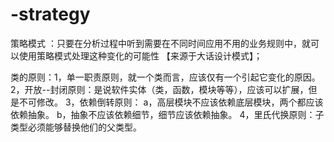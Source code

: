# -strategy
策略模式  ：只要在分析过程中听到需要在不同时间应用不用的业务规则中，就可以使用策略模式处理这种变化的可能性  【来源于大话设计模式】；

类的原则：1，单一职责原则，就一个类而言，应该仅有一个引起它变化的原因。
         2，开放--封闭原则：是说软件实体（类，函数，模块等等），应该可以扩展，但是不可修改。
         3，依赖倒转原则： a，高层模块不应该依赖底层模块，两个都应该依赖抽象。
                          b，抽象不应该依赖细节，细节应该依赖抽象。
         4，里氏代换原则：子类型必须能够替换他们的父类型。
